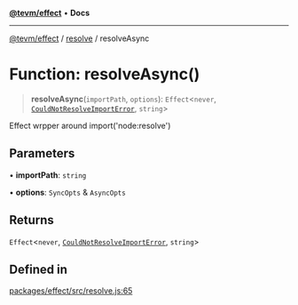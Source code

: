 [**@tevm/effect**](../../README.md) • **Docs**

***

[@tevm/effect](../../modules.md) / [resolve](../README.md) / resolveAsync

# Function: resolveAsync()

> **resolveAsync**(`importPath`, `options`): `Effect`\<`never`, [`CouldNotResolveImportError`](../classes/CouldNotResolveImportError.md), `string`\>

Effect wrpper around import('node:resolve')

## Parameters

• **importPath**: `string`

• **options**: `SyncOpts` & `AsyncOpts`

## Returns

`Effect`\<`never`, [`CouldNotResolveImportError`](../classes/CouldNotResolveImportError.md), `string`\>

## Defined in

[packages/effect/src/resolve.js:65](https://github.com/evmts/tevm-monorepo/blob/main/packages/effect/src/resolve.js#L65)
